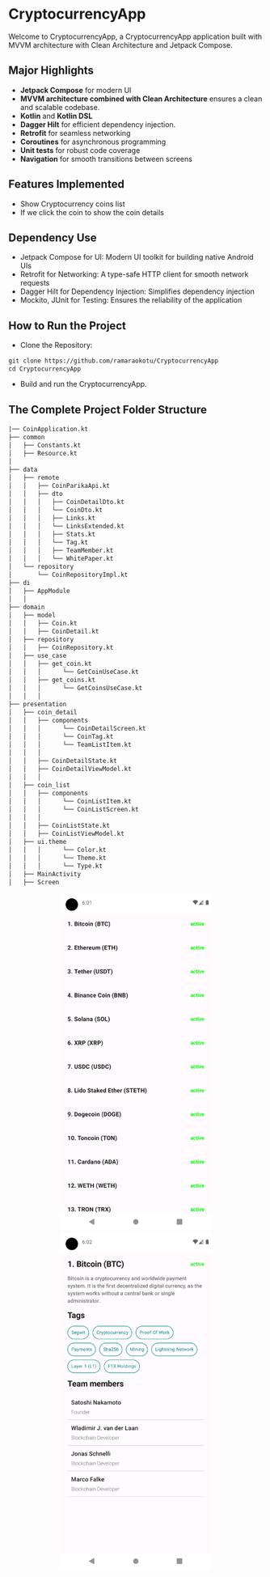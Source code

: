 # CryptocurrencyApp

Welcome to CryptocurrencyApp, a CryptocurrencyApp application built with MVVM architecture with Clean Architecture and Jetpack Compose.

## Major Highlights

- **Jetpack Compose** for modern UI
- **MVVM architecture combined with Clean Architecture** ensures a clean and scalable codebase.
- **Kotlin** and **Kotlin DSL**
- **Dagger Hilt** for efficient dependency injection.
- **Retrofit** for seamless networking
- **Coroutines** for asynchronous programming
- **Unit tests** for robust code coverage
- **Navigation** for smooth transitions between screens

## Features Implemented

- Show Cryptocurrency coins list
- If we click the coin to show the coin details 

## Dependency Use

- Jetpack Compose for UI: Modern UI toolkit for building native Android UIs
- Retrofit for Networking: A type-safe HTTP client for smooth network requests
- Dagger Hilt for Dependency Injection: Simplifies dependency injection
- Mockito, JUnit for Testing: Ensures the reliability of the application

## How to Run the Project

- Clone the Repository:
```
git clone https://github.com/ramaraokotu/CryptocurrencyApp
cd CryptocurrencyApp
```
- Build and run the CryptocurrencyApp.

## The Complete Project Folder Structure

```
|── CoinApplication.kt
├── common
│   ├── Constants.kt
│   ├── Resource.kt
│  
├── data
│   ├── remote
│   │   ├── CoinParikaApi.kt
│   │   ├── dto
│   │   │   ├── CoinDetailDto.kt
│   │   │   └── CoinDto.kt
│   │   │   ├── Links.kt
│   │   │   └── LinksExtended.kt
│   │   │   ├── Stats.kt
│   │   │   └── Tag.kt
│   │   │   ├── TeamMember.kt
│   │   │   └── WhitePaper.kt
│   └── repository
│       └── CoinRepositoryImpl.kt
├── di
│   ├── AppModule
│   │   
├── domain
│   ├── model
│   │   ├── Coin.kt
│   │   ├── CoinDetail.kt
│   ├── repository
│   │   ├── CoinRepository.kt
│   ├── use_case
│   │   ├── get_coin.kt
│   │   │      └── GetCoinUseCase.kt
│   │   ├── get_coins.kt
│   │   │      └── GetCoinsUseCase.kt
│   │   │   
├── presentation
│   ├── coin_detail
│   │   ├── components
│   │   │      └── CoinDetailScreen.kt
│   │   │      └── CoinTag.kt
│   │   │      └── TeamListItem.kt
│   │   │   
│   │   ├── CoinDetailState.kt
│   │   ├── CoinDetailViewModel.kt
│   │   │   
│   ├── coin_list
│   │   ├── components
│   │   │      └── CoinListItem.kt
│   │   │      └── CoinListScreen.kt
│   │   │   
│   │   ├── CoinListState.kt
│   │   ├── CoinListViewModel.kt
│   ├── ui.theme
│   │   │      └── Color.kt
│   │   │      └── Theme.kt
│   │   │      └── Type.kt
│   ├── MainActivity
│   ├── Screen    
```

<p align="center">
  <img alt="screenshot1" src="https://github.com/ramaraokotu/CryptocurrencyApp/blob/main/cryptocurrency_coins_list.png?raw=true" width="300">
  <img alt="screenshot2" src="https://github.com/ramaraokotu/CryptocurrencyApp/blob/main/cryptocurrency_coin_detail.png?raw=true" width="300">
</p>


